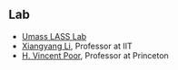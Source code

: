 
## Lab
- [Umass LASS Lab](http://lass.cs.umass.edu/index.html)
- [Xiangyang Li](https://scholar.google.com/citations?hl=en&user=JURtNb0AAAAJ), Professor at IIT
- [H. Vincent Poor](http://ee.princeton.edu/people/faculty/h-vincent-poor), Professor at Princeton
